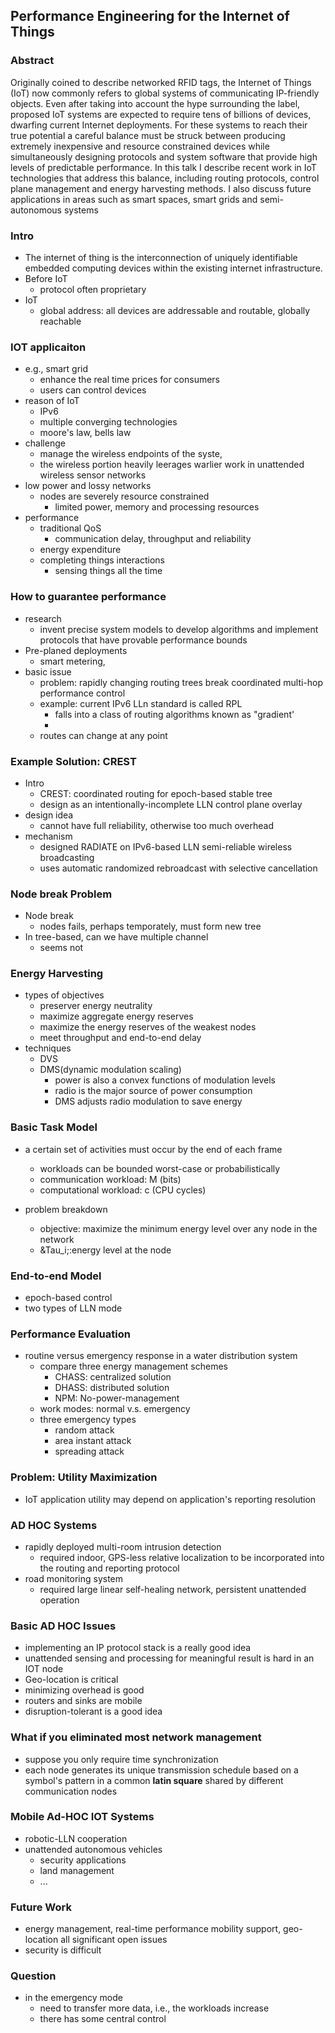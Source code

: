 ## Performance Engineering for the Internet of Things

### Abstract
Originally coined to describe networked RFID tags, the Internet of Things (IoT) now commonly refers to global systems of communicating IP-friendly objects. Even after taking into account the hype surrounding the label, proposed IoT systems are expected to require tens of billions of devices, dwarfing current Internet deployments. For these systems to reach their true potential a careful balance must be struck between producing extremely inexpensive and resource constrained devices while simultaneously designing protocols and system software that provide high levels of predictable performance. In this talk I describe recent work in IoT technologies that address this balance, including routing protocols, control plane management and
energy harvesting methods. I also discuss future applications in areas such as smart spaces, smart grids and semi-autonomous systems

### Intro
- The internet of thing is the interconnection of uniquely identifiable embedded computing devices within the existing internet infrastructure.
- Before IoT
	- protocol often proprietary
- IoT
	- global address: all devices are addressable and routable, globally reachable
	
### IOT applicaiton
- e.g., smart grid
	- enhance the real time prices for consumers
	- users can control devices
- reason of IoT
	- IPv6
	- multiple converging technologies
	- moore's law, bells law
- challenge
	- manage the wireless endpoints of the syste,
	- the wireless portion heavily leerages warlier work in unattended wireless sensor networks
- low power and lossy networks
	- nodes are severely resource constrained
		- limited power, memory and processing resources
- performance
	- traditional QoS
		- communication delay, throughput and reliability
	- energy expenditure
	- completing things interactions
		- sensing things all the time

	
### How to guarantee performance
- research
	- invent precise system models to develop algorithms and implement protocols that have provable performance bounds
- Pre-planed deployments
	- smart metering, 
- basic issue
	- problem: rapidly changing routing trees break coordinated multi-hop performance control
	- example: current IPv6 LLn standard is called RPL
		- falls into a class of routing algorithms known as "gradient'
		- 
	- routes can change at any point

### Example Solution: CREST
- Intro
	- CREST: coordinated routing for epoch-based stable tree 
	- design as an intentionally-incomplete LLN control plane overlay
- design idea
	- cannot have full reliability, otherwise too much overhead
- mechanism
	- designed RADIATE on IPv6-based LLN semi-reliable wireless broadcasting
	- uses automatic randomized rebroadcast with selective cancellation

### Node break Problem
- Node break
	- nodes fails, perhaps temporately, must form new tree
- In tree-based, can we have multiple channel
	- seems not

### Energy Harvesting
- types of objectives
	- preserver energy neutrality
	- maximize aggregate energy reserves
	- maximize the energy reserves of the weakest nodes
	- meet throughput and end-to-end delay
- techniques
	- DVS
	- DMS(dynamic modulation scaling)
		- power is also a convex functions of modulation levels
		- radio is the major source of power consumption
		- DMS adjusts radio modulation to save energy

### Basic Task Model
- a certain set of activities must occur by the end of each frame
	- workloads can be bounded worst-case or probabilistically
	- communication workload: M (bits)
	- computational workload: c (CPU cycles)
	
- problem breakdown
	- objective: maximize the minimum energy level over any node in the network
	- &Tau_i;:energy level at the node

### End-to-end Model
- epoch-based control
- two types of LLN mode

### Performance Evaluation
- routine versus emergency response in a water distribution system
	- compare three energy management schemes
		- CHASS: centralized solution
		- DHASS: distributed solution
		- NPM: No-power-management
	- work modes: normal v.s. emergency
	- three emergency types
		- random attack
		- area instant attack
		- spreading attack
		
### Problem: Utility Maximization
- IoT application utility may depend on application's reporting resolution


### AD HOC Systems
- rapidly deployed multi-room intrusion detection
	- required indoor, GPS-less relative localization to be incorporated into the routing and reporting protocol
- road monitoring system
	- required large linear self-healing network, persistent unattended operation

### Basic AD HOC Issues
- implementing an IP protocol stack is a really good idea
- unattended sensing and processing for meaningful result is hard in an IOT node
- Geo-location is critical
- minimizing overhead is good 
- routers and sinks are mobile
- disruption-tolerant is a good idea

 
### What if you eliminated most network management
- suppose you only require time synchronization
- each node generates its unique transmission schedule based on a symbol's pattern in a common **latin square** shared by different communication nodes

### Mobile Ad-HOC IOT Systems
- robotic-LLN cooperation
- unattended autonomous vehicles
	- security applications
	- land management
	- ...

### Future Work
- energy management, real-time performance mobility support, geo-location all significant open issues
- security is difficult
	

### Question
- in the emergency mode
	- need to transfer more data, i.e., the workloads increase
	- there has some central control


